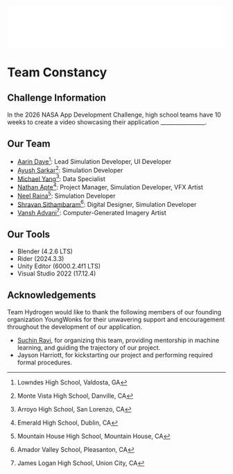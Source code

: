 ![welcome to team constancy](your_cool_intro.gif)

# Team Constancy

## Challenge Information
In the 2026 NASA App Development Challenge, high school teams have 10 weeks to create a video showcasing their application ________________.

## Our Team
- [Aarin Dave](https://github.com/aarindave)[^1]: Lead Simulation Developer, UI Developer
- [Ayush Sarkar](https://github.com/sarkarayush2010-lang)[^2]: Simulation Developer
- [Michael Yang](https://github.com/viperisopp)[^3]: Data Specialist
- [Nathan Apte](https://github.com/Boomexe)[^4]: Project Manager, Simulation Developer, VFX Artist
- [Neel Raina](https://github.com/CodeSport18)[^5]: Simulation Developer
- [Shravan Sithambaram](https://github.com/VirtualSquares)[^6]: Digital Designer, Simulation Developer
- [Vansh Advani](https://github.com/vadvani37)[^7]: Computer-Generated Imagery Artist

## Our Tools
- Blender (4.2.6 LTS)
- Rider (2024.3.3)
- Unity Editor (6000.2.4f1 LTS)
- Visual Studio 2022 (17.12.4)

## Acknowledgements
Team Hydrogen would like to thank the following members of our founding organization YoungWonks for their unwavering support and encouragement throughout the development of our application.
- [Suchin Ravi](https://github.com/wonksknowsuchin), for organizing this team, providing mentorship in machine learning, and guiding the trajectory of our project.
- Jayson Harriott, for kickstarting our project and performing required formal procedures.

[^1]: Lowndes High School, Valdosta, GA
[^2]: Monte Vista High School, Danville, CA
[^3]: Arroyo High School, San Lorenzo, CA
[^4]: Emerald High School, Dublin, CA
[^5]: Mountain House High School, Mountain House, CA
[^6]: Amador Valley School, Pleasanton, CA
[^7]: James Logan High School, Union City, CA
